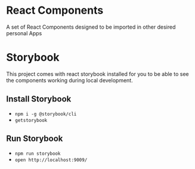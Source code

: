 # React Components

A set of React Components designed to be imported in other desired personal Apps

# Storybook

This project comes with react storybook installed for you to be able to see the components working during local development.

## Install Storybook

* `npm i -g @storybook/cli`
* `getstorybook`

## Run Storybook

* `npm run storybook`
* `open http://localhost:9009/`
